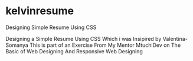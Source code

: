 # kelvinresume
Designing Simple Resume Using CSS

Designing a Simple Resume Using CSS Which i was Insipired by Valentina-Somanya This is part of an Exercise From My Mentor MtuchiDev on The Basic of Web Designing And Responsive Web Designing
